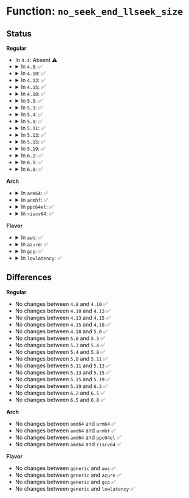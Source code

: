 # Function: <code>no_seek_end_llseek_size</code>

## Status
<b>Regular</b>
<ul>
<li>
In <code>4.4</code>: Absent ⚠️
</li>
<li>
<details>
<summary>In <code>4.8</code>: ✅</summary>

```c
loff_t no_seek_end_llseek_size(struct file *file, loff_t offset, int whence, loff_t size);
```

**Collision:** Unique Global

**Inline:** No

**Transformation:** False

**Instances:**

```
In fs/read_write.c (ffffffff81231c70)
Location: fs/read_write.c:202
Inline: False
Direct callers:
  - drivers/usb/host/uhci-hcd.c:uhci_debug_lseek
```
**Symbols:**

```
ffffffff81231c70-ffffffff81231c90: no_seek_end_llseek_size (STB_GLOBAL)
```
</details>
</li>
<li>
<details>
<summary>In <code>4.10</code>: ✅</summary>

```c
loff_t no_seek_end_llseek_size(struct file *file, loff_t offset, int whence, loff_t size);
```

**Collision:** Unique Global

**Inline:** No

**Transformation:** False

**Instances:**

```
In fs/read_write.c (ffffffff81244220)
Location: fs/read_write.c:202
Inline: False
Direct callers:
  - drivers/usb/host/uhci-hcd.c:uhci_debug_lseek
```
**Symbols:**

```
ffffffff81244220-ffffffff81244240: no_seek_end_llseek_size (STB_GLOBAL)
```
</details>
</li>
<li>
<details>
<summary>In <code>4.13</code>: ✅</summary>

```c
loff_t no_seek_end_llseek_size(struct file *file, loff_t offset, int whence, loff_t size);
```

**Collision:** Unique Global

**Inline:** No

**Transformation:** False

**Instances:**

```
In fs/read_write.c (ffffffff8124f840)
Location: fs/read_write.c:200
Inline: False
Direct callers:
  - drivers/usb/host/uhci-hcd.c:uhci_debug_lseek
```
**Symbols:**

```
ffffffff8124f840-ffffffff8124f860: no_seek_end_llseek_size (STB_GLOBAL)
```
</details>
</li>
<li>
<details>
<summary>In <code>4.15</code>: ✅</summary>

```c
loff_t no_seek_end_llseek_size(struct file *file, loff_t offset, int whence, loff_t size);
```

**Collision:** Unique Global

**Inline:** No

**Transformation:** False

**Instances:**

```
In fs/read_write.c (ffffffff81271780)
Location: fs/read_write.c:201
Inline: False
Direct callers:
  - drivers/usb/host/uhci-hcd.c:uhci_debug_lseek
```
**Symbols:**

```
ffffffff81271780-ffffffff812717a0: no_seek_end_llseek_size (STB_GLOBAL)
```
</details>
</li>
<li>
<details>
<summary>In <code>4.18</code>: ✅</summary>

```c
loff_t no_seek_end_llseek_size(struct file *file, loff_t offset, int whence, loff_t size);
```

**Collision:** Unique Global

**Inline:** No

**Transformation:** False

**Instances:**

```
In fs/read_write.c (ffffffff812974b0)
Location: fs/read_write.c:201
Inline: False
Direct callers:
  - drivers/usb/host/uhci-hcd.c:uhci_debug_lseek
```
**Symbols:**

```
ffffffff812974b0-ffffffff812974d0: no_seek_end_llseek_size (STB_GLOBAL)
```
</details>
</li>
<li>
<details>
<summary>In <code>5.0</code>: ✅</summary>

```c
loff_t no_seek_end_llseek_size(struct file *file, loff_t offset, int whence, loff_t size);
```

**Collision:** Unique Global

**Inline:** No

**Transformation:** False

**Instances:**

```
In fs/read_write.c (ffffffff812ac160)
Location: fs/read_write.c:201
Inline: False
Direct callers:
  - drivers/usb/host/uhci-hcd.c:uhci_debug_lseek
```
**Symbols:**

```
ffffffff812ac160-ffffffff812ac180: no_seek_end_llseek_size (STB_GLOBAL)
```
</details>
</li>
<li>
<details>
<summary>In <code>5.3</code>: ✅</summary>

```c
loff_t no_seek_end_llseek_size(struct file *file, loff_t offset, int whence, loff_t size);
```

**Collision:** Unique Global

**Inline:** No

**Transformation:** False

**Instances:**

```
In fs/read_write.c (ffffffff812c89a0)
Location: fs/read_write.c:201
Inline: False
Direct callers:
  - drivers/usb/host/uhci-hcd.c:uhci_debug_lseek
```
**Symbols:**

```
ffffffff812c89a0-ffffffff812c89c0: no_seek_end_llseek_size (STB_GLOBAL)
```
</details>
</li>
<li>
<details>
<summary>In <code>5.4</code>: ✅</summary>

```c
loff_t no_seek_end_llseek_size(struct file *file, loff_t offset, int whence, loff_t size);
```

**Collision:** Unique Global

**Inline:** No

**Transformation:** False

**Instances:**

```
In fs/read_write.c (ffffffff812da3b0)
Location: fs/read_write.c:201
Inline: False
Direct callers:
  - drivers/usb/host/uhci-hcd.c:uhci_debug_lseek
```
**Symbols:**

```
ffffffff812da3b0-ffffffff812da3d0: no_seek_end_llseek_size (STB_GLOBAL)
```
</details>
</li>
<li>
<details>
<summary>In <code>5.8</code>: ✅</summary>

```c
loff_t no_seek_end_llseek_size(struct file *file, loff_t offset, int whence, loff_t size);
```

**Collision:** Unique Global

**Inline:** No

**Transformation:** False

**Instances:**

```
In fs/read_write.c (ffffffff81310640)
Location: fs/read_write.c:201
Inline: False
Direct callers:
  - drivers/usb/host/uhci-hcd.c:uhci_debug_lseek
```
**Symbols:**

```
ffffffff81310640-ffffffff81310660: no_seek_end_llseek_size (STB_GLOBAL)
```
</details>
</li>
<li>
<details>
<summary>In <code>5.11</code>: ✅</summary>

```c
loff_t no_seek_end_llseek_size(struct file *file, loff_t offset, int whence, loff_t size);
```

**Collision:** Unique Global

**Inline:** No

**Transformation:** False

**Instances:**

```
In fs/read_write.c (ffffffff8131c8f0)
Location: fs/read_write.c:201
Inline: False
Direct callers:
  - drivers/usb/host/uhci-hcd.c:uhci_debug_lseek
```
**Symbols:**

```
ffffffff8131c8f0-ffffffff8131c910: no_seek_end_llseek_size (STB_GLOBAL)
```
</details>
</li>
<li>
<details>
<summary>In <code>5.13</code>: ✅</summary>

```c
loff_t no_seek_end_llseek_size(struct file *file, loff_t offset, int whence, loff_t size);
```

**Collision:** Unique Global

**Inline:** No

**Transformation:** False

**Instances:**

```
In fs/read_write.c (ffffffff81322a60)
Location: fs/read_write.c:201
Inline: False
Direct callers:
  - drivers/usb/host/uhci-hcd.c:uhci_debug_lseek
```
**Symbols:**

```
ffffffff81322a60-ffffffff81322a80: no_seek_end_llseek_size (STB_GLOBAL)
```
</details>
</li>
<li>
<details>
<summary>In <code>5.15</code>: ✅</summary>

```c
loff_t no_seek_end_llseek_size(struct file *file, loff_t offset, int whence, loff_t size);
```

**Collision:** Unique Global

**Inline:** No

**Transformation:** False

**Instances:**

```
In fs/read_write.c (ffffffff8136ff50)
Location: fs/read_write.c:201
Inline: False
Direct callers:
  - drivers/usb/host/uhci-hcd.c:uhci_debug_lseek
```
**Symbols:**

```
ffffffff8136ff50-ffffffff8136ff70: no_seek_end_llseek_size (STB_GLOBAL)
```
</details>
</li>
<li>
<details>
<summary>In <code>5.19</code>: ✅</summary>

```c
loff_t no_seek_end_llseek_size(struct file *file, loff_t offset, int whence, loff_t size);
```

**Collision:** Unique Global

**Inline:** No

**Transformation:** False

**Instances:**

```
In fs/read_write.c (ffffffff813ee950)
Location: fs/read_write.c:201
Inline: False
Direct callers:
  - drivers/usb/host/uhci-hcd.c:uhci_debug_lseek
```
**Symbols:**

```
ffffffff813ee950-ffffffff813ee98e: no_seek_end_llseek_size (STB_GLOBAL)
```
</details>
</li>
<li>
<details>
<summary>In <code>6.2</code>: ✅</summary>

```c
loff_t no_seek_end_llseek_size(struct file *file, loff_t offset, int whence, loff_t size);
```

**Collision:** Unique Global

**Inline:** No

**Transformation:** False

**Instances:**

```
In fs/read_write.c (ffffffff81477210)
Location: fs/read_write.c:201
Inline: False
Direct callers:
  - drivers/usb/host/uhci-hcd.c:uhci_debug_lseek
```
**Symbols:**

```
ffffffff81477210-ffffffff8147724e: no_seek_end_llseek_size (STB_GLOBAL)
```
</details>
</li>
<li>
<details>
<summary>In <code>6.5</code>: ✅</summary>

```c
loff_t no_seek_end_llseek_size(struct file *file, loff_t offset, int whence, loff_t size);
```

**Collision:** Unique Global

**Inline:** No

**Transformation:** False

**Instances:**

```
In fs/read_write.c (ffffffff814abb70)
Location: fs/read_write.c:201
Inline: False
Direct callers:
  - drivers/usb/host/uhci-hcd.c:uhci_debug_lseek
```
**Symbols:**

```
ffffffff814abb70-ffffffff814abbae: no_seek_end_llseek_size (STB_GLOBAL)
```
</details>
</li>
<li>
<details>
<summary>In <code>6.8</code>: ✅</summary>

```c
loff_t no_seek_end_llseek_size(struct file *file, loff_t offset, int whence, loff_t size);
```

**Collision:** Unique Global

**Inline:** No

**Transformation:** False

**Instances:**

```
In fs/read_write.c (ffffffff814dd010)
Location: fs/read_write.c:201
Inline: False
Direct callers:
  - drivers/usb/host/uhci-hcd.c:uhci_debug_lseek
```
**Symbols:**

```
ffffffff814dd010-ffffffff814dd04e: no_seek_end_llseek_size (STB_GLOBAL)
```
</details>
</li>
</ul>
<b>Arch</b>
<ul>
<li>
<details>
<summary>In <code>arm64</code>: ✅</summary>

```c
loff_t no_seek_end_llseek_size(struct file *file, loff_t offset, int whence, loff_t size);
```

**Collision:** Unique Global

**Inline:** No

**Transformation:** False

**Instances:**

```
In fs/read_write.c (ffff80001037fb98)
Location: fs/read_write.c:201
Inline: False
Direct callers:
  - drivers/usb/host/uhci-hcd.c:uhci_debug_lseek
```
**Symbols:**

```
ffff80001037fb98-ffff80001037fbf8: no_seek_end_llseek_size (STB_GLOBAL)
```
</details>
</li>
<li>
<details>
<summary>In <code>armhf</code>: ✅</summary>

```c
loff_t no_seek_end_llseek_size(struct file *file, loff_t offset, int whence, loff_t size);
```

**Collision:** Unique Global

**Inline:** No

**Transformation:** False

**Instances:**

```
In fs/read_write.c (c056a1bc)
Location: fs/read_write.c:201
Inline: False
Direct callers:
  - drivers/usb/host/uhci-hcd.c:uhci_debug_lseek
```
**Symbols:**

```
c056a1bc-c056a210: no_seek_end_llseek_size (STB_GLOBAL)
```
</details>
</li>
<li>
<details>
<summary>In <code>ppc64el</code>: ✅</summary>

```c
loff_t no_seek_end_llseek_size(struct file *file, loff_t offset, int whence, loff_t size);
```

**Collision:** Unique Global

**Inline:** No

**Transformation:** False

**Instances:**

```
In fs/read_write.c (c0000000004757e0)
Location: fs/read_write.c:201
Inline: False
Direct callers:
  - drivers/usb/host/uhci-hcd.c:uhci_debug_lseek
```
**Symbols:**

```
c0000000004757e0-c000000000475808: no_seek_end_llseek_size (STB_GLOBAL)
```
</details>
</li>
<li>
<details>
<summary>In <code>riscv64</code>: ✅</summary>

```c
loff_t no_seek_end_llseek_size(struct file *file, loff_t offset, int whence, loff_t size);
```

**Collision:** Unique Global

**Inline:** No

**Transformation:** False

**Instances:**

```
In fs/read_write.c (ffffffe0002553ac)
Location: fs/read_write.c:201
Inline: False
Direct callers:
  - drivers/usb/host/uhci-hcd.c:uhci_debug_lseek
```
**Symbols:**

```
ffffffe0002553ac-ffffffe0002553fa: no_seek_end_llseek_size (STB_GLOBAL)
```
</details>
</li>
</ul>
<b>Flavor</b>
<ul>
<li>
<details>
<summary>In <code>aws</code>: ✅</summary>

```c
loff_t no_seek_end_llseek_size(struct file *file, loff_t offset, int whence, loff_t size);
```

**Collision:** Unique Global

**Inline:** No

**Transformation:** False

**Instances:**

```
In fs/read_write.c (ffffffff812d2990)
Location: fs/read_write.c:201
Inline: False
Direct callers:
  - drivers/usb/host/uhci-hcd.c:uhci_debug_lseek
```
**Symbols:**

```
ffffffff812d2990-ffffffff812d29b0: no_seek_end_llseek_size (STB_GLOBAL)
```
</details>
</li>
<li>
<details>
<summary>In <code>azure</code>: ✅</summary>

```c
loff_t no_seek_end_llseek_size(struct file *file, loff_t offset, int whence, loff_t size);
```

**Collision:** Unique Global

**Inline:** No

**Transformation:** False

**Instances:**

```
In fs/read_write.c (ffffffff812c3610)
Location: fs/read_write.c:201
Inline: False
```
**Symbols:**

```
ffffffff812c3610-ffffffff812c3630: no_seek_end_llseek_size (STB_GLOBAL)
```
</details>
</li>
<li>
<details>
<summary>In <code>gcp</code>: ✅</summary>

```c
loff_t no_seek_end_llseek_size(struct file *file, loff_t offset, int whence, loff_t size);
```

**Collision:** Unique Global

**Inline:** No

**Transformation:** False

**Instances:**

```
In fs/read_write.c (ffffffff812d07a0)
Location: fs/read_write.c:201
Inline: False
Direct callers:
  - drivers/usb/host/uhci-hcd.c:uhci_debug_lseek
```
**Symbols:**

```
ffffffff812d07a0-ffffffff812d07c0: no_seek_end_llseek_size (STB_GLOBAL)
```
</details>
</li>
<li>
<details>
<summary>In <code>lowlatency</code>: ✅</summary>

```c
loff_t no_seek_end_llseek_size(struct file *file, loff_t offset, int whence, loff_t size);
```

**Collision:** Unique Global

**Inline:** No

**Transformation:** False

**Instances:**

```
In fs/read_write.c (ffffffff812e15d0)
Location: fs/read_write.c:201
Inline: False
Direct callers:
  - drivers/usb/host/uhci-hcd.c:uhci_debug_lseek
```
**Symbols:**

```
ffffffff812e15d0-ffffffff812e15f0: no_seek_end_llseek_size (STB_GLOBAL)
```
</details>
</li>
</ul>

## Differences
<b>Regular</b>
<ul>
<li>
No changes between <code>4.8</code> and <code>4.10</code> ✅
</li>
<li>
No changes between <code>4.10</code> and <code>4.13</code> ✅
</li>
<li>
No changes between <code>4.13</code> and <code>4.15</code> ✅
</li>
<li>
No changes between <code>4.15</code> and <code>4.18</code> ✅
</li>
<li>
No changes between <code>4.18</code> and <code>5.0</code> ✅
</li>
<li>
No changes between <code>5.0</code> and <code>5.3</code> ✅
</li>
<li>
No changes between <code>5.3</code> and <code>5.4</code> ✅
</li>
<li>
No changes between <code>5.4</code> and <code>5.8</code> ✅
</li>
<li>
No changes between <code>5.8</code> and <code>5.11</code> ✅
</li>
<li>
No changes between <code>5.11</code> and <code>5.13</code> ✅
</li>
<li>
No changes between <code>5.13</code> and <code>5.15</code> ✅
</li>
<li>
No changes between <code>5.15</code> and <code>5.19</code> ✅
</li>
<li>
No changes between <code>5.19</code> and <code>6.2</code> ✅
</li>
<li>
No changes between <code>6.2</code> and <code>6.5</code> ✅
</li>
<li>
No changes between <code>6.5</code> and <code>6.8</code> ✅
</li>
</ul>
<b>Arch</b>
<ul>
<li>
No changes between <code>amd64</code> and <code>arm64</code> ✅
</li>
<li>
No changes between <code>amd64</code> and <code>armhf</code> ✅
</li>
<li>
No changes between <code>amd64</code> and <code>ppc64el</code> ✅
</li>
<li>
No changes between <code>amd64</code> and <code>riscv64</code> ✅
</li>
</ul>
<b>Flavor</b>
<ul>
<li>
No changes between <code>generic</code> and <code>aws</code> ✅
</li>
<li>
No changes between <code>generic</code> and <code>azure</code> ✅
</li>
<li>
No changes between <code>generic</code> and <code>gcp</code> ✅
</li>
<li>
No changes between <code>generic</code> and <code>lowlatency</code> ✅
</li>
</ul>
